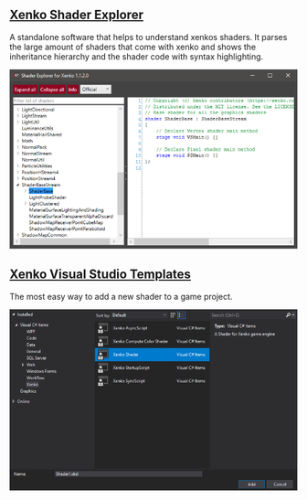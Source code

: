 ## [Xenko Shader Explorer](https://github.com/tebjan/Xenko.ShaderExplorer/releases)
A standalone software that helps to understand xenkos shaders. It parses the large amount of shaders that come with xenko and shows the inheritance hierarchy and the shader code with syntax highlighting.

<p align="center">
<img src="images/ShaderExplorer.PNG" alt="Shader Explorer">
</p>

## [Xenko Visual Studio Templates](https://github.com/tebjan/XenkoTemplates/releases/)
The most easy way to add a new shader to a game project.

<p align="center">
<img src="images/VSTemplates.PNG" alt="Shader Explorer">
</p>